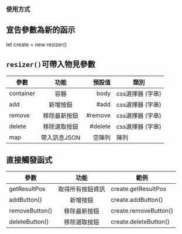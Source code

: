 ### 使用方式

## 宣告參數為新的函示

let create = new resizer()

## `resizer()`可帶入物見參數

參數           | 功能  | 預設值 | 類別 
--------------|:-----:|-----:| -----
container     | 容器 | body | css選擇器 (字串) 
add           | 新增按鈕 | #add | css選擇器 (字串)  
remove        | 移除最新按鈕 | #remove | css選擇器 (字串)  
delete        | 移除選取按鈕 | #delete | css選擇器 (字串)  
map           | 帶入訊息JSON | 空陣列 | 陣列

## 直接觸發函式

參數           | 功能  | 範例
--------------|:-----:|-----
getResultPos  | 取得所有按鈕資訊 | create.getResultPos
addButton()   | 新增按鈕 | create.addButton()
removeButton()| 移除最新按鈕 | create.removeButton()
deleteButton()| 移除選取按鈕 | create.deleteButton()